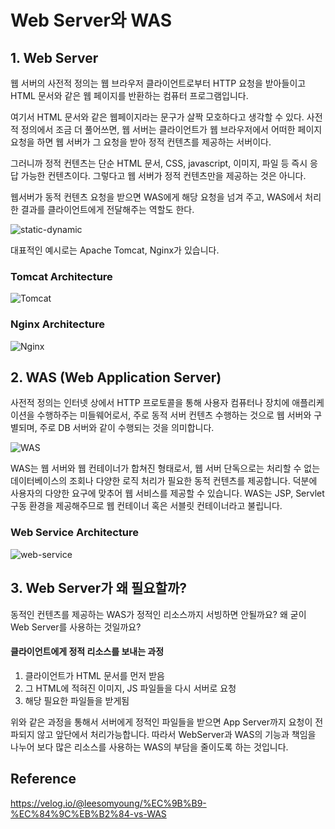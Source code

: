# Web Server와 WAS

## 1. Web Server

웹 서버의 사전적 정의는 웹 브라우저 클라이언트로부터 HTTP 요청을 받아들이고 HTML 문서와 같은 웹 페이지를 반환하는 컴퓨터 프로그램입니다.

여기서 HTML 문서와 같은 웹페이지라는 문구가 살짝 모호하다고 생각할 수 있다. 사전적 정의에서 조금 더 풀어쓰면, 웹 서버는 클라이언트가 웹 브라우저에서 어떠한 페이지 요청을 하면 웹 서버가 그 요청을 받아 정적 컨텐츠를 제공하는 서버이다.

그러니까 정적 컨텐츠는 단순 HTML 문서, CSS, javascript, 이미지, 파일 등 즉시 응답 가능한 컨텐츠이다. 그렇다고 웹 서버가 정적 컨텐츠만을 제공하는 것은 아니다.

웹서버가 동적 컨텐츠 요청을 받으면 WAS에게 해당 요청을 넘겨 주고, WAS에서 처리한 결과를 클라이언트에게 전달해주는 역할도 한다.

![static-dynamic](https://velog.velcdn.com/images/leesomyoung/post/256fdf5f-b225-4e8c-9267-2748e0cc7ede/image.png)

대표적인 예시로는 Apache Tomcat, Nginx가 있습니다.

### Tomcat Architecture

![Tomcat](https://miro.medium.com/v2/resize:fit:1200/format:webp/0*Cdg8CBPWokYfi9WV.png)

### Nginx Architecture

![Nginx](https://www.f5.com/content/dam/f5-com/nginx-import/architecture_for_nginx_and_python.png)

## 2. WAS (Web Application Server)

사전적 정의는 인터넷 상에서 HTTP 프로토콜을 통해 사용자 컴퓨터나 장치에 애플리케이션을 수행하주는 미들웨어로서, 주로 동적 서버 컨텐츠 수행하는 것으로 웹 서버와 구별되며, 주로 DB 서버와 같이 수행되는 것을 의미합니다.

![WAS](https://velog.velcdn.com/images/leesomyoung/post/6ba39c9f-5794-41e6-818b-326a410abebf/image.png)

WAS는 웹 서버와 웹 컨테이너가 합쳐진 형태로서, 웹 서버 단독으로는 처리할 수 없는 데이터베이스의 조회나 다양한 로직 처리가 필요한 동적 컨텐츠를 제공합니다.
덕분에 사용자의 다양한 요구에 맞추어 웹 서비스를 제공할 수 있습니다.
WAS는 JSP, Servlet 구동 환경을 제공해주므로 웹 컨테이너 혹은 서블릿 컨테이너라고 불립니다.

### Web Service Architecture

![web-service](https://velog.velcdn.com/images/leesomyoung/post/85d5f41a-9b70-4d7f-8ac6-a23df745b72c/image.png)

## 3. Web Server가 왜 필요할까?

동적인 컨텐츠를 제공하는 WAS가 정적인 리소스까지 서빙하면 안될까요? 왜 굳이 Web Server를 사용하는 것일까요?

#### 클라이언트에게 정적 리소스를 보내는 과정

1. 클라이언트가 HTML 문서를 먼저 받음
2. 그 HTML에 적혀진 이미지, JS 파일들을 다시 서버로 요청
3. 해당 필요한 파일들을 받게됨

위와 같은 과정을 통해서 서버에게 정적인 파일들을 받으면 App Server까지 요청이 전파되지 않고 앞단에서 처리가능합니다.
따라서 WebServer과 WAS의 기능과 책임을 나누어 보다 많은 리소스를 사용하는 WAS의 부담을 줄이도록 하는 것입니다.

## Reference

https://velog.io/@leesomyoung/%EC%9B%B9-%EC%84%9C%EB%B2%84-vs-WAS